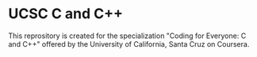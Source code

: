 # UCSC C and C++
This reprository is created for the specialization "Coding for Everyone: C and C++" offered by the University of California, Santa Cruz on Coursera.
